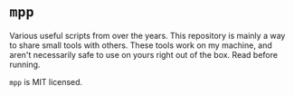 # `mpp`

Various useful scripts from over the years. This repository is mainly a way 
to share small tools with others. These tools work on my machine, and aren't
necessarily safe to use on yours right out of the box. Read before running.

`mpp` is MIT licensed.
